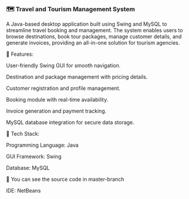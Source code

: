 
### 🗺️ Travel and Tourism Management System

A Java-based desktop application built using Swing and MySQL to streamline travel booking and management. The system enables users to browse destinations, book tour packages, manage customer details, and generate invoices, providing an all-in-one solution for tourism agencies.

🔹 Features:

User-friendly Swing GUI for smooth navigation.

Destination and package management with pricing details.

Customer registration and profile management.

Booking module with real-time availability.

Invoice generation and payment tracking.

MySQL database integration for secure data storage.

🔹 Tech Stack:

Programming Language: Java


GUI Framework: Swing

Database: MySQL


🔹 You can see the source code in master-branch



IDE: NetBeans
